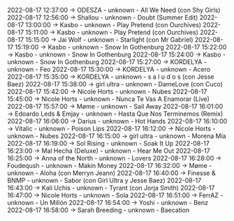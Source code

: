 2022-08-17 12:37:00 -> ODESZA - unknown - All We Need (con Shy Girls)
2022-08-17 12:56:00 -> Shallou - unknown - Doubt (Summer Edit)
2022-08-17 13:00:00 -> Kasbo - unknown - Play Pretend (con Ourchives)
2022-08-17 15:11:00 -> Kasbo - unknown - Play Pretend (con Ourchives)
2022-08-17 15:15:00 -> Jai Wolf - unknown - Starlight (con Mr Gabriel)
2022-08-17 15:19:00 -> Kasbo - unknown - Snow In Gothenburg
2022-08-17 15:22:00 -> Kasbo - unknown - Snow In Gothenburg
2022-08-17 15:24:00 -> Kasbo - unknown - Snow In Gothenburg
2022-08-17 15:27:00 -> KORDELYA - unknown - Feo
2022-08-17 15:30:00 -> KORDELYA - unknown - Acero
2022-08-17 15:35:00 -> KORDELYA - unknown - s a l u d o s (con Jesse Baez)
2022-08-17 15:38:00 -> girl ultra - unknown - DameLove (con Cuco)
2022-08-17 15:42:00 -> Nicole Horts - unknown - Nubes
2022-08-17 15:45:00 -> Nicole Horts - unknown - Nunca Te Vas A Enamorar (Live)
2022-08-17 15:57:00 -> Møme - unknown - Sail Away
2022-08-17 16:01:00 -> Edoardo Leds & Emjay - unknown - Hasta Que Nos Terminemos (Remix)
2022-08-17 16:06:00 -> Darius - unknown - Hot Hands
2022-08-17 16:10:00 -> Vitalic - unknown - Poison Lips
2022-08-17 16:12:00 -> Nicole Horts - unknown - Nubes
2022-08-17 16:15:00 -> girl ultra - unknown - Morena Mía
2022-08-17 16:19:00 -> Sol Rising - unknown - Soak It Up
2022-08-17 16:23:00 -> Mal Hecha (Deluxe) - unknown - Hear Me Out
2022-08-17 16:25:00 -> Anna of the North - unknown - Lovers
2022-08-17 16:28:00 -> Foudeqush - unknown - Makin Money
2022-08-17 16:32:00 -> Møme - unknown - Aloha (con Merryn Jeann)
2022-08-17 16:40:00 -> Finesse & BNMP - unknown - Sabor (con Girl Ultra y Jesse Baez)
2022-08-17 16:43:00 -> Kali Uchis - unknown - Tyrant (con Jorja Smith)
2022-08-17 16:47:00 -> Nicole Horts - unknown - Sola
2022-08-17 16:51:00 -> FerrAZ - unknown - Un Millón
2022-08-17 16:54:00 -> Yoshi - unknown - Benz
2022-08-17 16:58:00 -> Sarah Breeding - unknown - Baecation
